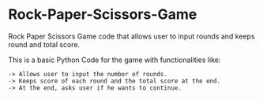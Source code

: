 # Rock-Paper-Scissors-Game
Rock Paper Scissors Game code that allows user to input rounds and keeps round and total score.

This is a basic Python Code for the game with functionalities like:

	-> Allows user to input the number of rounds.
	-> Keeps score of each round and the total score at the end.
	-> At the end, asks user if he wants to continue.
	

